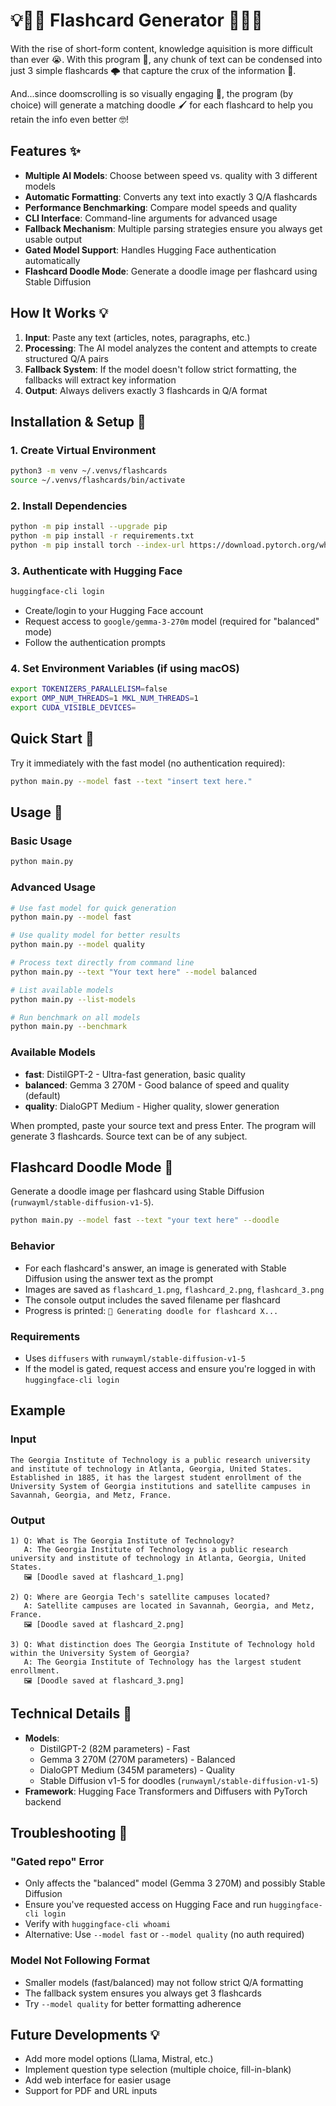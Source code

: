 # 💡📝📖 Flashcard Generator 📖📝💡

With the rise of short-form content, knowledge aquisition is more difficult than ever 😭. With this program 🤩, any chunk of text can be condensed into just 3 simple flashcards 🌩️ that capture the crux of the information 📓.

And...since doomscrolling is so visually engaging 👀, the program (by choice) will generate a matching doodle 🖌️ for each flashcard to help you retain the info even better 🤓!

## Features ✨

- **Multiple AI Models**: Choose between speed vs. quality with 3 different models
- **Automatic Formatting**: Converts any text into exactly 3 Q/A flashcards
- **Performance Benchmarking**: Compare model speeds and quality
- **CLI Interface**: Command-line arguments for advanced usage
- **Fallback Mechanism**: Multiple parsing strategies ensure you always get usable output
- **Gated Model Support**: Handles Hugging Face authentication automatically
- **Flashcard Doodle Mode**: Generate a doodle image per flashcard using Stable Diffusion

## How It Works 💡

1. **Input**: Paste any text (articles, notes, paragraphs, etc.)
2. **Processing**: The AI model analyzes the content and attempts to create structured Q/A pairs
3. **Fallback System**: If the model doesn't follow strict formatting, the fallbacks will extract key information
4. **Output**: Always delivers exactly 3 flashcards in Q/A format

## Installation & Setup 🔧

### 1. Create Virtual Environment
```bash
python3 -m venv ~/.venvs/flashcards
source ~/.venvs/flashcards/bin/activate
```

### 2. Install Dependencies
```bash
python -m pip install --upgrade pip
python -m pip install -r requirements.txt
python -m pip install torch --index-url https://download.pytorch.org/whl/cpu
```

### 3. Authenticate with Hugging Face
```bash
huggingface-cli login
```
- Create/login to your Hugging Face account
- Request access to `google/gemma-3-270m` model (required for "balanced" mode)
- Follow the authentication prompts

### 4. Set Environment Variables (if using macOS)
```bash
export TOKENIZERS_PARALLELISM=false
export OMP_NUM_THREADS=1 MKL_NUM_THREADS=1
export CUDA_VISIBLE_DEVICES=
```

## Quick Start 📝

Try it immediately with the fast model (no authentication required):
```bash
python main.py --model fast --text "insert text here."
```

## Usage 📝

### Basic Usage
```bash
python main.py
```

### Advanced Usage
```bash
# Use fast model for quick generation
python main.py --model fast

# Use quality model for better results
python main.py --model quality

# Process text directly from command line
python main.py --text "Your text here" --model balanced

# List available models
python main.py --list-models

# Run benchmark on all models
python main.py --benchmark
```

### Available Models
- **fast**: DistilGPT-2 - Ultra-fast generation, basic quality
- **balanced**: Gemma 3 270M - Good balance of speed and quality (default)
- **quality**: DialoGPT Medium - Higher quality, slower generation

When prompted, paste your source text and press Enter. The program will generate 3 flashcards. Source text can be of any subject.

## Flashcard Doodle Mode 🎨

Generate a doodle image per flashcard using Stable Diffusion (`runwayml/stable-diffusion-v1-5`).

```bash
python main.py --model fast --text "your text here" --doodle
```

### Behavior
- For each flashcard's answer, an image is generated with Stable Diffusion using the answer text as the prompt
- Images are saved as `flashcard_1.png`, `flashcard_2.png`, `flashcard_3.png`
- The console output includes the saved filename per flashcard
- Progress is printed: `🎨 Generating doodle for flashcard X...`

### Requirements
- Uses `diffusers` with `runwayml/stable-diffusion-v1-5`
- If the model is gated, request access and ensure you're logged in with `huggingface-cli login`

## Example

### Input
```
The Georgia Institute of Technology is a public research university and institute of technology in Atlanta, Georgia, United States. Established in 1885, it has the largest student enrollment of the University System of Georgia institutions and satellite campuses in Savannah, Georgia, and Metz, France.
```

### Output
```
1) Q: What is The Georgia Institute of Technology?
   A: The Georgia Institute of Technology is a public research university and institute of technology in Atlanta, Georgia, United States.
   🖼️ [Doodle saved at flashcard_1.png]

2) Q: Where are Georgia Tech's satellite campuses located?
   A: Satellite campuses are located in Savannah, Georgia, and Metz, France.
   🖼️ [Doodle saved at flashcard_2.png]

3) Q: What distinction does The Georgia Institute of Technology hold within the University System of Georgia?
   A: The Georgia Institute of Technology has the largest student enrollment.
   🖼️ [Doodle saved at flashcard_3.png]
```

## Technical Details 📝

- **Models**: 
  - DistilGPT-2 (82M parameters) - Fast
  - Gemma 3 270M (270M parameters) - Balanced  
  - DialoGPT Medium (345M parameters) - Quality
  - Stable Diffusion v1-5 for doodles (`runwayml/stable-diffusion-v1-5`)
- **Framework**: Hugging Face Transformers and Diffusers with PyTorch backend

## Troubleshooting 🔧

### "Gated repo" Error
- Only affects the "balanced" model (Gemma 3 270M) and possibly Stable Diffusion
- Ensure you've requested access on Hugging Face and run `huggingface-cli login`
- Verify with `huggingface-cli whoami`
- Alternative: Use `--model fast` or `--model quality` (no auth required)

### Model Not Following Format
- Smaller models (fast/balanced) may not follow strict Q/A formatting
- The fallback system ensures you always get 3 flashcards
- Try `--model quality` for better formatting adherence

## Future Developments 💡
- Add more model options (Llama, Mistral, etc.)
- Implement question type selection (multiple choice, fill-in-blank)
- Add web interface for easier usage
- Support for PDF and URL inputs
